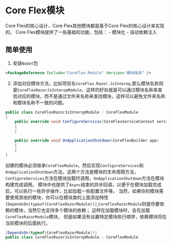 # Core Flex模块

Core Flex的核心设计，Core Flex其他模块都是基于Core Flex的核心设计来实现的。
Core Flex模块提供了一些基础的功能，包括：
	- 模块化
	- 自动依赖注入
	
## 简单使用

1. 安装`NuGet`包

```xml
<PackageReference Include="CoreFlex.Module" Version="模块版本" />
```

2. 添加对应模块方法，比如项目名`CoreFlex.Razor.JsInterop`,那么模块名称则是`CoreFlexRazorJsInteropModule`，这样的好处就是可以通过模块名称来查找对应的模块，而不是通过文件夹名称来查找模块，这样可以避免文件夹名称和模块名称不一致的问题。

```csharp
public class CoreFlexRazorJsInteropModule : CoreFlexModule
{
    public override void ConfigureServices(CoreFlexServiceContext services)
    {
    }

    public override void OnApplicationShutdown(CoreFlexBuilder app)
    {
    }
}
```

创建的模块必须继承`CoreFlexModule`，然后实现`ConfigureServices`和`OnApplicationShutdown`方法，这两个方法是模块的生命周期方法，`ConfigureServices`方法在模块加载时调用，`OnApplicationShutdown`方法在模块构建完成调用。
模块中也提供了`Async`结束的异步回调，以便于在模块加载完成后，可以执行一些异步操作，比如加载一些配置文件等。
当然，如果你的模块需要使用其他的模块，你可以在模块类的上面添加特性`[DependsOn(typeof(CoreFlexRazorModule))]`,`CoreFlexRazorModule`则是你要依赖的模块，当然它也支持多个模块的依赖；
这样在加载模块时，会先加载`CoreFlexRazorModule`模块，
但是如果没有设置特定模块执行顺序，依赖模块将在当前模块的后面执行。

```csharp
[DependsOn(typeof(CoreFlexRazorModule))]
public class CoreFlexRazorJsInteropModule : CoreFlexModule
```